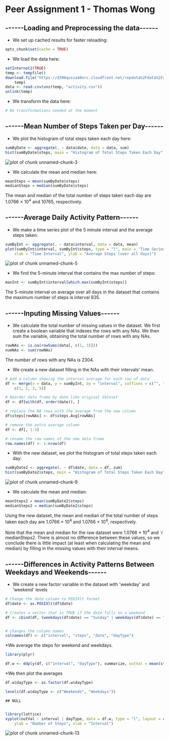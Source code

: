 Peer Assignment 1 - Thomas Wong
========================================================

------Loading and Preprocessing the data------
----------------------------------

* We set up cached results for faster reloading:
        

```r
opts_chunk$set(cache = TRUE)
```


* We load the data here:


```r
setInternet2(TRUE)
temp <- tempfile()
download.file("https://d396qusza40orc.cloudfront.net/repdata%2Fdata%2Factivity.zip", 
    temp)
data <- read.csv(unz(temp, "activity.csv"))
unlink(temp)
```


* We transform the data here:


```r
# No transformations needed at the moment
```


------Mean Number of Steps Taken per Day------
--------------------------------------------------------------

* We plot the histogram of total steps taken each day here:


```r
sumByDate <- aggregate(. ~ data$date, data = data, sum)
hist(sumByDate$steps, main = "Histogram of Total Steps Taken Each Day", xlab = "Steps")
```

![plot of chunk unnamed-chunk-3](figure/unnamed-chunk-3.png) 


* We calculate the mean and median here:


```r
meanSteps = mean(sumByDate$steps)
medianSteps = median(sumByDate$steps)
```


The mean and median of the total number of steps taken each day are 1.0766 &times; 10<sup>4</sup> and 10765, respectively.

------Average Daily Activity Pattern------
--------------------------------------------------------------

* We make a time series plot of the 5 minute interval and the average steps taken:


```r
sumByInt <- aggregate(. ~ data$interval, data = data, mean)
plot(sumByInt$interval, sumByInt$steps, type = "l", main = "Time Series of the 5-Minute Intervals and Average Steps Taken", 
    xlab = "Time Interval", ylab = "Average Steps (over all days)")
```

![plot of chunk unnamed-chunk-5](figure/unnamed-chunk-5.png) 


* We find the 5-minute interval that contains the max number of steps:


```r
maxInt <- sumByInt$interval[which.max(sumByInt$steps)]
```


The 5-minute interval on average over all days in the dataset that contains the maximum number of steps is interval 835.

------Inputing Missing Values------
--------------------------------------------------------------

* We calculate the total number of missing values in the dataset.
We first create a boolean variable that indexes the rows with any NAs.
We then sum the variable, obtaining the total number of rows with any NAs.


```r
rowNAs <- is.na(rowSums(data[, c(1, 3)]))
numNAs <- sum(rowNAs)
```


The number of rows with any NAs is 2304.

* We create a new dataset filling in the NAs with their intervals' mean.


```r
# Add a column showing the interval average for each row of data
df <- merge(x = data, y = sumByInt, by = "interval", suffixes = c("", ".Avg"))[, 
    c(1, 2, 3, 5)]

# Reorder data frame by date like original dataset
df <- df[with(df, order(date)), ]

# replace the NA rows with the average from the new column
df$steps[rowNAs] <- df$steps.Avg[rowNAs]

# remove the extra average column
df <- df[, 1:3]

# rename the row names of the new data frame
row.names(df) <- 1:nrow(df)
```



* With the new dataset, we plot the histogram of total steps taken each day:


```r
sumByDate2 <- aggregate(. ~ df$date, data = df, sum)
hist(sumByDate2$steps, main = "Histogram of Total Steps Taken Each Day", xlab = "Steps")
```

![plot of chunk unnamed-chunk-9](figure/unnamed-chunk-9.png) 


* We calculate the mean and median:


```r
meanSteps2 = mean(sumByDate2$steps)
medianSteps2 = median(sumByDate2$steps)
```



Using the new dataset, the mean and median of the total number of steps taken each day are 1.0766 &times; 10<sup>4</sup> and 1.0766 &times; 10<sup>4</sup>, respectively.

Note that the mean and median for the raw dataset were 1.0766 &times; 10<sup>4</sup> and `r medianSteps2. There is almost no difference between these values, so we conclude there is little impact (at least when calculating the mean and median) by filling in the missing values with their interval means.

------Differences in Activity Patterns Between Weekdays and Weekends------
--------------------------------------------------------------

* We create a new factor variable in the dataset with 'weekday' and 'weekend' levels


```r
# Change the date column to POSIXlt format
df$date <- as.POSIXlt(df$date)

# Creates a vector that is TRUE if the date falls on a weekend
df <- cbind(df, (weekdays(df$date) == "Sunday" | weekdays(df$date) == "Saturday"))


# changes the column names
colnames(df) <- c("interval", "steps", "date", "dayType")
```



*We average the steps for weekend and weekdays.


```r
library(plyr)

df.w <- ddply(df, c("interval", "dayType"), summarize, outVal = mean(steps))
```


*We then plot the averages


```r
df.w$dayType <- as.factor(df.w$dayType)

levels(df.w$dayType <- c("Weekends", "Weekdays"))
```

```
## NULL
```

```r

library(lattice)
xyplot(outVal ~ interval | dayType, data = df.w, type = "l", layout = c(1, 2), 
    ylab = "Number of Steps", xlab = "Interval")
```

![plot of chunk unnamed-chunk-13](figure/unnamed-chunk-13.png) 


